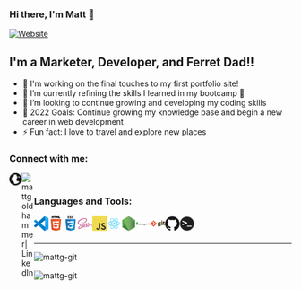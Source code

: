 

<!--
**MattG-Git/MattG-Git** is a ✨ _special_ ✨ repository because its `README.md` (this file) appears on your GitHub profile.-->

### Hi there, I'm Matt 👋

[![Website](https://img.shields.io/website?label=mattgoldhammer.com&style=for-the-badge&url=http://mattgoldhammer.com/)](http://mattgoldhammer.com/)

## I'm a Marketer, Developer, and Ferret Dad!!

- 🔭 I'm working on the final touches to my first portfolio site!
- 🌱 I’m currently refining the skills I learned in my bootcamp 🤣
- 👯 I’m looking to continue growing and developing my coding skills 
- 🥅 2022 Goals: Continue growing my knowledge base and begin a new career in web development
- ⚡ Fun fact: I love to travel and explore new places

### Connect with me:

[<img align="left" alt="mattgoldhammer.com" width="22px" src="https://raw.githubusercontent.com/iconic/open-iconic/master/svg/globe.svg" />][website]

[<img align="left" alt="mattgoldhammer| LinkedIn" width="22px" src="https://cdn.jsdelivr.net/npm/simple-icons@v3/icons/linkedin.svg" />][linkedin]


<br />

### Languages and Tools:

<img align="left" alt="Visual Studio Code" width="26px" src="https://raw.githubusercontent.com/github/explore/80688e429a7d4ef2fca1e82350fe8e3517d3494d/topics/visual-studio-code/visual-studio-code.png" />

<img align="left" alt="HTML5" width="26px" src="https://raw.githubusercontent.com/github/explore/80688e429a7d4ef2fca1e82350fe8e3517d3494d/topics/html/html.png" />

<img align="left" alt="CSS3" width="26px" src="https://raw.githubusercontent.com/github/explore/80688e429a7d4ef2fca1e82350fe8e3517d3494d/topics/css/css.png" />

<img align="left" alt="Sass" width="26px" src="https://raw.githubusercontent.com/github/explore/80688e429a7d4ef2fca1e82350fe8e3517d3494d/topics/sass/sass.png" />

<img align="left" alt="JavaScript" width="26px" src="https://raw.githubusercontent.com/github/explore/80688e429a7d4ef2fca1e82350fe8e3517d3494d/topics/javascript/javascript.png" />

<img align="left" alt="React" width="26px" src="https://raw.githubusercontent.com/github/explore/80688e429a7d4ef2fca1e82350fe8e3517d3494d/topics/react/react.png" />

<img align="left" alt="Node.js" width="26px" src="https://raw.githubusercontent.com/github/explore/80688e429a7d4ef2fca1e82350fe8e3517d3494d/topics/nodejs/nodejs.png" />

<img align="left" alt="MongoDB" width="26px" src="https://raw.githubusercontent.com/github/explore/80688e429a7d4ef2fca1e82350fe8e3517d3494d/topics/mongodb/mongodb.png" />

<img align="left" alt="Git" width="26px" src="https://raw.githubusercontent.com/github/explore/80688e429a7d4ef2fca1e82350fe8e3517d3494d/topics/git/git.png" />

<img align="left" alt="GitHub" width="26px" src="https://raw.githubusercontent.com/github/explore/78df643247d429f6cc873026c0622819ad797942/topics/github/github.png" />

<img align="left" alt="Terminal" width="26px" src="https://raw.githubusercontent.com/github/explore/80688e429a7d4ef2fca1e82350fe8e3517d3494d/topics/terminal/terminal.png" />
<br />
<br />

---

<p><img align="center" src="https://github-readme-stats.vercel.app/api/top-langs?username=mattg-git&show_icons=true&locale=en&layout=compact" alt="mattg-git" /></p>

<p><img align="center" src="https://github-readme-streak-stats.herokuapp.com/?user=mattg-git&" alt="mattg-git" /></p>


[website]: http://mattgoldhammer.com/
[linkedin]: https://www.linkedin.com/feed/

